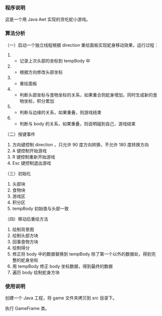 
### 程序说明
这是一个用 Java Awt 实现的贪吃蛇小游戏。

### 算法分析

（一）启动一个独立线程根据 direction 重绘面板实现蛇身移动效果，运行过程：
  
1. - 记录上次头部的坐标到 tempBody 中
1. - 根据方向修改头部坐标
1. - 重绘面板
1. - 判断头部坐标与食物坐标的关系，如果重合则蛇身增加，同时生成新的食物坐标，积分累加
1. - 判断与边缘的关系，如果重叠，则游戏结束
1. - 判断与 body 的关系，如果重叠，则说明碰到自己，游戏结束
  
（二）按键事件

1. 方向键控制 direction ，只允许 90 度方向转换，不允许 180 度转换方向
2. A 键控制开始游戏
3. R 键控制重新开始游戏
4. Esc 键控制退出游戏

（三）初始化

1. 头部块
1. 食物块
1. 游戏区
1. 积分区
2. tempBody 初始值与头部一致

（四）移动后重绘方法

1. 绘制背景图
2. 绘制头部方块
3. 回事食物方块
3. 绘制得分
4. 修正将 body 中的数据替换到 tempBody 除了第一个以外的数据处，得到完整的蛇身坐标
4. 用 tempBody 修正 body 坐标数据，得到最终的数据
5. 遍历 body 绘制蛇身方块


### 使用说明
创建一个 Java 工程，将 game 文件夹拷贝到 src 目录下。

执行 GameFrame 类。
